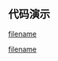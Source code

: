 <h2>代码演示</h2>

<div class="container-demo-main">

<div class="container-demo-left">

[filename](../../src/grid.html ':include :type=code  :fragment=htmldemo')

</div>

<div class="container-demo-right">

[filename](../../src/grid.html ':include width=375 height=667')

</div>